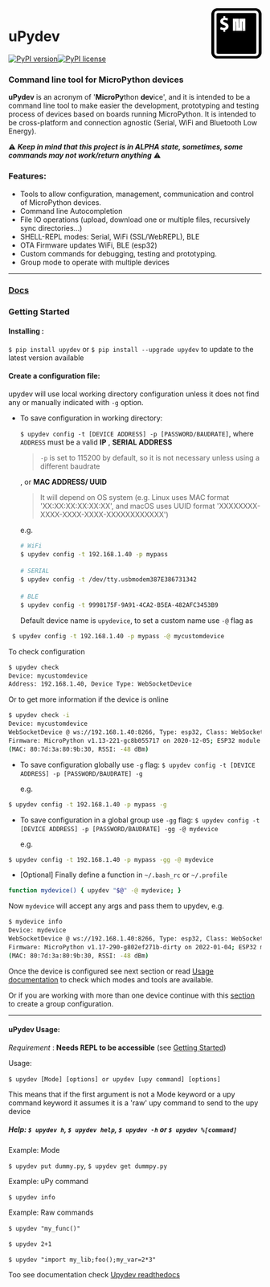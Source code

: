 

<img align="right" width="100" height="100" src="https://raw.githubusercontent.com/Carglglz/upydev/master/uPydevlogo.png">

# uPydev

[![PyPI version](https://badge.fury.io/py/upydev.svg)](https://badge.fury.io/py/upydev)[![PyPI license](https://img.shields.io/pypi/l/ansicolortags.svg)](https://pypi.python.org/pypi/ansicolortags/)

### Command line tool for MicroPython devices

**uPydev** is an acronym of '**MicroPy**thon **dev**ice', and it is intended to be a command line tool to make easier the development, prototyping and testing process of devices based on boards running MicroPython. It is intended to be cross-platform and
connection agnostic (Serial, WiFi and Bluetooth Low Energy).

⚠️ ***Keep in mind that this project is in ALPHA state, sometimes, some commands may not work/return anything*** ⚠️

### Features:

* Tools to allow configuration, management, communication and control of MicroPython devices.
* Command line Autocompletion
* File IO operations (upload, download one or multiple files, recursively sync directories...)
* SHELL-REPL modes: Serial, WiFi (SSL/WebREPL), BLE
* OTA Firmware updates WiFi, BLE (esp32)
* Custom commands for debugging, testing and prototyping.
* Group mode to operate with multiple devices
------

### [Docs](https://upydev.readthedocs.io/en/latest/)

### Getting Started


#### Installing :

`$ pip install upydev` or ``$ pip install --upgrade upydev`` to update to the latest version available

#### Create a configuration file:

upydev will use local working directory configuration unless it does not find any or manually indicated with `-g` option.

- To save configuration in working directory:

  ``$ upydev config -t [DEVICE ADDRESS] -p [PASSWORD/BAUDRATE]``, where ``ADDRESS`` must be a valid **IP** , **SERIAL ADDRESS**

  > ``-p`` is set to 115200 by default, so it is not necessary unless using a different baudrate

  , or **MAC ADDRESS/ UUID**

  > It will depend on OS system (e.g. Linux uses MAC format 'XX:XX:XX:XX:XX:XX', and macOS uses UUID format 'XXXXXXXX-XXXX-XXXX-XXXX-XXXXXXXXXXXX')

    e.g.

  ```bash
  # WiFi
  $ upydev config -t 192.168.1.40 -p mypass

  # SERIAL
  $ upydev config -t /dev/tty.usbmodem387E386731342

  # BLE
  $ upydev config -t 9998175F-9A91-4CA2-B5EA-482AFC3453B9
  ```


  Default device name is ``upydevice``, to set a custom name use ``-@`` flag as

```bash
 $ upydev config -t 192.168.1.40 -p mypass -@ mycustomdevice
```


  To check configuration

```bash
$ upydev check
Device: mycustomdevice
Address: 192.168.1.40, Device Type: WebSocketDevice
```

  Or to get more information if the device is online

```bash
$ upydev check -i
Device: mycustomdevice
WebSocketDevice @ ws://192.168.1.40:8266, Type: esp32, Class: WebSocketDevice
Firmware: MicroPython v1.13-221-gc8b055717 on 2020-12-05; ESP32 module with ESP32
(MAC: 80:7d:3a:80:9b:30, RSSI: -48 dBm)
```

- To save configuration globally use ``-g`` flag: ``$ upydev config -t [DEVICE ADDRESS] -p [PASSWORD/BAUDRATE] -g``

  e.g.

```bash
$ upydev config -t 192.168.1.40 -p mypass -g
```

- To save configuration in a global group use ``-gg`` flag: ``$ upydev config -t [DEVICE ADDRESS] -p [PASSWORD/BAUDRATE] -gg -@ mydevice``

  e.g.

```bash
$ upydev config -t 192.168.1.40 -p mypass -gg -@ mydevice
```

- [Optional]
Finally define a function in ``~/.bash_rc`` or ``~/.profile``

```bash
function mydevice() { upydev "$@" -@ mydevice; }
```

Now ``mydevice`` will accept any args and pass them to upydev, e.g.

```bash
$ mydevice info
Device: mydevice
WebSocketDevice @ ws://192.168.1.40:8266, Type: esp32, Class: WebSocketDevice
Firmware: MicroPython v1.17-290-g802ef271b-dirty on 2022-01-04; ESP32 module with ESP32
(MAC: 80:7d:3a:80:9b:30, RSSI: -48 dBm)
```

Once the device is configured see next section or read  [Usage documentation](https://upydev.readthedocs.io/en/latest/usage.html) to check which modes and tools are available.

Or if you are working with more than one device continue with this [section](https://upydev.readthedocs.io/en/latest/gettingstarted.html#create-a-group-file) to create a group configuration.

------

#### uPydev Usage:

*Requirement* : **Needs REPL to be accessible** (see [Getting Started](https://upydev.readthedocs.io/en/latest/gettingstarted.html))

Usage:

`$ upydev [Mode] [options] or upydev [upy command] [options]`

This means that if the first argument is not a Mode keyword or a
upy command keyword it assumes it is a 'raw' upy command to send to the upy device

##### Help: `$ upydev h`, `$ upydev help`, `$ upydev -h` or `$ upydev %[command]`

Example: Mode

`$ upydev put dummy.py`, `$ upydev get dummpy.py`

Example: uPy command

`$ upydev info`

Example: Raw commands

`$ upydev "my_func()"`

`$ upydev 2+1`

`$ upydev "import my_lib;foo();my_var=2*3"`


Too see documentation check [Upydev readthedocs](https://upydev.readthedocs.io/en/latest/)

